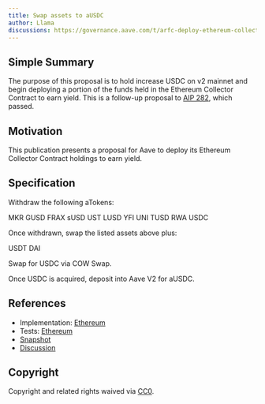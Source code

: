 ```yaml
---
title: Swap assets to aUSDC
author: Llama
discussions: https://governance.aave.com/t/arfc-deploy-ethereum-collector-contract/12205
---
```


## Simple Summary

The purpose of this proposal is to hold increase USDC on v2 mainnet and begin deploying a portion of the funds held in the Ethereum Collector Contract to earn yield. This is a follow-up proposal to [AIP 282](https://app.aave.com/governance/proposal/282/), which passed.

## Motivation

This publication presents a proposal for Aave to deploy its Ethereum Collector Contract holdings to earn yield.

## Specification

Withdraw the following aTokens:

MKR
GUSD
FRAX
sUSD
UST
LUSD
YFI
UNI
TUSD
RWA USDC

Once withdrawn, swap the listed assets above plus:

USDT
DAI

Swap for USDC via COW Swap.

Once USDC is acquired, deposit into Aave V2 for aUSDC.

## References

- Implementation: [Ethereum](https://github.com/bgd-labs/aave-proposals/blob/main/src/AaveV2_Eth_TreasuryManagement_20230308/AaveV2_Eth_TreasuryManagement_20230308.sol)
- Tests: [Ethereum](https://github.com/bgd-labs/aave-proposals/blob/main/src/AaveV2_Eth_TreasuryManagement_20230308/AaveV2_Eth_TreasuryManagement_20230308.t.sol)
- [Snapshot](https://snapshot.org/#/aave.eth/proposal/0xb4141f12f7ec8e037e6320912b5673fcc5909457d9f6201c018d5c15e5aa5083)
- [Discussion](https://governance.aave.com/t/arfc-deploy-ethereum-collector-contract/12205)

## Copyright

Copyright and related rights waived via [CC0](https://creativecommons.org/publicdomain/zero/1.0/).
